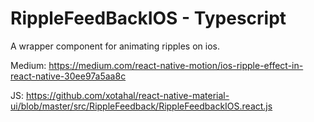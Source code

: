 # RippleFeedBackIOS - Typescript
A wrapper component for animating ripples on ios.


Medium: https://medium.com/react-native-motion/ios-ripple-effect-in-react-native-30ee97a5aa8c

JS: https://github.com/xotahal/react-native-material-ui/blob/master/src/RippleFeedback/RippleFeedbackIOS.react.js
